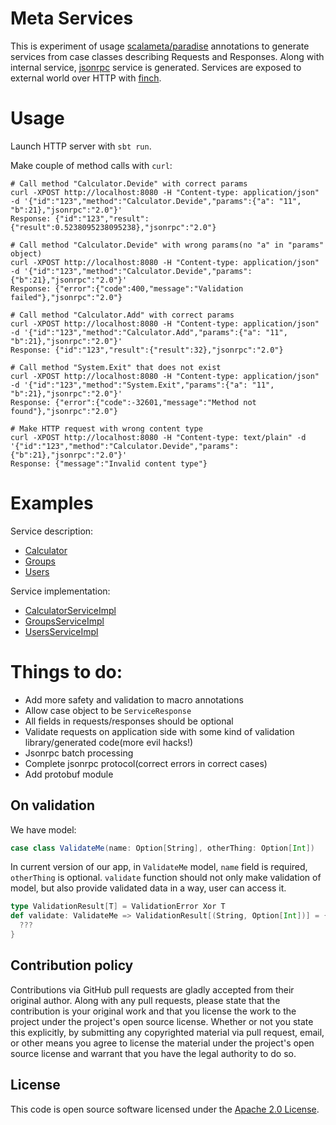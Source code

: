 # Meta Services

This is experiment of usage [scalameta/paradise](https://github.com/scalameta/paradise) annotations to generate services from case classes describing Requests and Responses. Along with internal service, [jsonrpc](http://www.jsonrpc.org/) service is generated.
Services are exposed to external world over HTTP with [finch](https://github.com/finagle/finch).

# Usage
Launch HTTP server with `sbt run`.

Make couple of method calls with `curl`: 
```
# Call method "Calculator.Devide" with correct params
curl -XPOST http://localhost:8080 -H "Content-type: application/json" -d '{"id":"123","method":"Calculator.Devide","params":{"a": "11", "b":21},"jsonrpc":"2.0"}'
Response: {"id":"123","result":{"result":0.5238095238095238},"jsonrpc":"2.0"}

# Call method "Calculator.Devide" with wrong params(no "a" in "params" object)
curl -XPOST http://localhost:8080 -H "Content-type: application/json" -d '{"id":"123","method":"Calculator.Devide","params":{"b":21},"jsonrpc":"2.0"}'
Response: {"error":{"code":400,"message":"Validation failed"},"jsonrpc":"2.0"}

# Call method "Calculator.Add" with correct params
curl -XPOST http://localhost:8080 -H "Content-type: application/json" -d '{"id":"123","method":"Calculator.Add","params":{"a": "11", "b":21},"jsonrpc":"2.0"}'
Response: {"id":"123","result":{"result":32},"jsonrpc":"2.0"}

# Call method "System.Exit" that does not exist
curl -XPOST http://localhost:8080 -H "Content-type: application/json" -d '{"id":"123","method":"System.Exit","params":{"a": "11", "b":21},"jsonrpc":"2.0"}'
Response: {"error":{"code":-32601,"message":"Method not found"},"jsonrpc":"2.0"}

# Make HTTP request with wrong content type
curl -XPOST http://localhost:8080 -H "Content-type: text/plain" -d '{"id":"123","method":"Calculator.Devide","params":{"b":21},"jsonrpc":"2.0"}'
Response: {"message":"Invalid content type"}
```

# Examples

Service description:
* [Calculator](src/main/scala/com/github/rockjam/metaservices/service/models/Calculator.scala)
* [Groups](src/main/scala/com/github/rockjam/metaservices/service/models/Groups.scala)
* [Users](src/main/scala/com/github/rockjam/metaservices/service/models/Users.scala)
 
Service implementation:
* [CalculatorServiceImpl](src/main/scala/com/github/rockjam/metaservices/service/impl/CalculatorServiceImpl.scala)
* [GroupsServiceImpl](src/main/scala/com/github/rockjam/metaservices/service/impl/GroupsServiceImpl.scala)
* [UsersServiceImpl](src/main/scala/com/github/rockjam/metaservices/service/impl/UsersServiceImpl.scala) 

# Things to do:
* Add more safety and validation to macro annotations
* Allow case object to be `ServiceResponse`
* All fields in requests/responses should be optional
* Validate requests on application side with some kind of validation library/generated code(more evil hacks!)
* Jsonrpc batch processing
* Complete jsonrpc protocol(correct errors in correct cases)
* Add protobuf module

## On validation

We have model:
```scala
case class ValidateMe(name: Option[String], otherThing: Option[Int])
```

In current version of our app, in `ValidateMe` model, `name` field is required, `otherThing` is optional. `validate` function should not only make validation of model, but also provide validated data in a way, user can access it.
```scala
type ValidationResult[T] = ValidationError Xor T  
def validate: ValidateMe => ValidationResult[(String, Option[Int])] = { model =>
  ???
}
```

## Contribution policy

Contributions via GitHub pull requests are gladly accepted from their original author. Along with any pull requests, please state that the contribution is your original work and that you license the work to the project under the project's open source license. Whether or not you state this explicitly, by submitting any copyrighted material via pull request, email, or other means you agree to license the material under the project's open source license and warrant that you have the legal authority to do so.

## License

This code is open source software licensed under the [Apache 2.0 License](http://www.apache.org/licenses/LICENSE-2.0.html).

